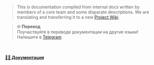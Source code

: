 > This is documentation compiled from internal docs written by members of a core team and some disparate descriptions. We are translating and transferring it to a new [Project Wiki](https://github.com/open-genes/.github/wiki). 


> 🌐 **Перевод**<br> Поучаствуйте в переводе документации на другие языки! Напишите в [Telegram](https://t.me/const8ine)
<br>

#### [👩‍💻 Документация](https://github.com/open-genes/open-genes-documentation/wiki)
<br>

